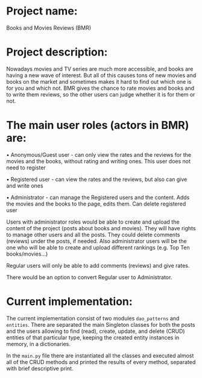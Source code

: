 # Project name: 
Books and Movies Reviews (BMR)

# Project description: 
Nowadays movies and TV series are much more accessible,
and books are having a new wave of interest. But all of this causes tons of new 
movies and books on the market and sometimes makes it hard to find out which one 
is for you and which not. BMR gives the chance to rate movies and books and to write 
them reviews, so the other users can judge whether it is for them or not.

# The main user roles (actors in BMR) are:
• Anonymous/Guest user - can only view the rates and the reviews for the
movies and the books, without rating and writing ones. This user does not need to register <p>
• Registered user - can view the rates and the reviews, but also can give and write ones <p>
• Administrator - can manage the Registered users and the content. 
Adds the movies and the books to the page, edits them. Can delete registered user <p>

Users with administrator roles would be able to create and upload the content
of the project (posts about books and movies). They will have rights to manage other
users and all the posts. They could delete comments (reviews) under the posts, if needed.
Also administrator users will be the one who will be able to create and upload
different rankings (e.g. Top Ten books/movies...)

Regular users will only be able to add comments (reviews) and give
rates.

There would be an option to convert Regular user to Administrator.

# Current implementation:
The current implementation consist of two modules `dao_patterns` and
`entities`. There are separated the main Singleton classes for both
the posts and the users allowing to find (read), create, update, and 
delete (CRUD) entities of that particular type, keeping the created
entity instances in memory, in a dictionaries.

In the `main.py` file there are instantiated all the classes and
executed almost all of the CRUD methods and printed the results
of every method, separated with brief descriptive print.
